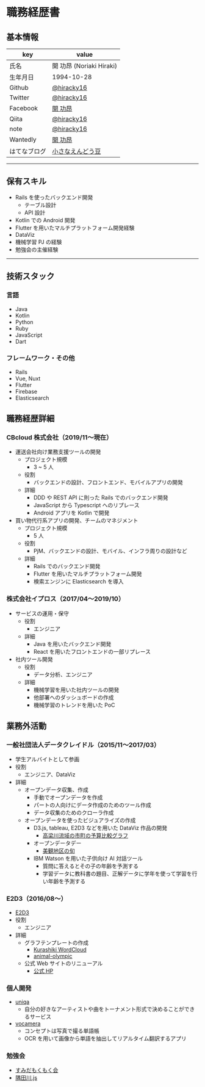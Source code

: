 # 職務経歴書

## 基本情報

| key          | value                                                              |
| ------------ | ------------------------------------------------------------------ |
| 氏名         | 開 功昂 (Noriaki Hiraki)                                           |
| 生年月日     | 1994-10-28                                                         |
| Github       | [@hiracky16](https://github.com/hiracky16)                         |
| Twitter      | [@hiracky16](https://twitter.com/hiracky16)                        |
| Facebook     | [開 功昂](https://www.facebook.com/noriaki.hiraki/)                |
| Qiita        | [@hiracky16](https://qiita.com/hiracky16)                          |
| note         | [@hiracky16](https://note.com/hiracky16)                           |
| Wantedly     | [開 功昂](https://www.wantedly.com/users/17916993?profile_v1=true) |
| はてなブログ | [小さなえんどう豆](https://h-piiice16.hatenablog.com/)             |

---

## 保有スキル

- Rails を使ったバックエンド開発
  - テーブル設計
  - API 設計
- Kotlin での Android 開発
- Flutter を用いたマルチプラットフォーム開発経験
- DataViz
- 機械学習 PJ の経験
- 勉強会の主催経験

---

## 技術スタック

### 言語

- Java
- Kotlin
- Python
- Ruby
- JavaScript
- Dart

### フレームワーク・その他

- Rails
- Vue, Nuxt
- Flutter
- Firebase
- Elasticsearch

## 職務経歴詳細

### CBcloud 株式会社（2019/11〜現在）

- 運送会社向け業務支援ツールの開発
  - プロジェクト規模
    - 3 ~ 5 人
  - 役割
    - バックエンドの設計、フロントエンド、モバイルアプリの開発
  - 詳細
    - DDD や REST API に則った Rails でのバックエンド開発
    - JavaScript から Typescript へのリプレース
    - Android アプリを Kotlin で開発
- 買い物代行系アプリの開発、チームのマネジメント
  - プロジェクト規模
    - 5 人
  - 役割
    - PjM、バックエンドの設計、モバイル、インフラ周りの設計など
  - 詳細
    - Rails でのバックエンド開発
    - Flutter を用いたマルチプラットフォーム開発
    - 検索エンジンに Elasticsearch を導入

### 株式会社イプロス（2017/04〜2019/10）

- サービスの運用・保守
  - 役割
    - エンジニア
  - 詳細
    - Java を用いたバックエンド開発
    - React を用いたフロントエンドの一部リプレース
- 社内ツール開発
  - 役割
    - データ分析、エンジニア
  - 詳細
    - 機械学習を用いた社内ツールの開発
    - 他部署へのダッシュボードの作成
    - 機械学習のトレンドを用いた PoC

## 業務外活動

### 一般社団法人データクレイドル（2015/11〜2017/03）

- 学生アルバイトとして参画
- 役割
  - エンジニア、DataViz
- 詳細
  - オープンデータ収集、作成
    - 手動でオープンデータを作成
    - パートの人向けにデータ作成のためのツール作成
    - データ収集のためのクローラ作成
  - オープンデータを使ったビジュアライズの作成
    - D3.js, tableau, E2D3 などを用いた DataViz 作品の開発
      - [高梁川流域の市町の予算比較グラフ](http://hiracky16.github.io/takahashi_yosan/)
    - オープンデータデー
      - [美観地区の旬](https://hiracky16.github.io/2016-0305-IODD/#/)
    - IBM Watson を用いた子供向け AI 対話ツール
      - 質問に答えるとその子の年齢を予測する
      - 学習データに教科書の題目、正解データに学年を使って学習を行い年齢を予測する

### E2D3（2016/08〜）

- [E2D3](http://e2d3.org/)
- 役割
  - エンジニア
- 詳細
  - グラフテンプレートの作成
    - [Kurashiki WordCloud](https://a.e2d3.org/chart.html#kurashiki_wordcloud!js!csv)
    - [animal-olympic](https://a.e2d3.org/chart.html#animal-olympic-2!js!csv)
  - 公式 Web サイトのリニューアル
    - [公式 HP](http://e2d3.org/)

### 個人開発

- [uniqa](https://www.uniqa.site/)
  - 自分の好きなアーティストや曲をトーナメント形式で決めることができるサービス
- [vocamera](https://github.com/hiracky16/vocamera)
  - コンセプトは写真で撮る単語帳
  - OCR を用いて画像から単語を抽出してリアルタイム翻訳するアプリ

### 勉強会

- [すみだもくもく会](https://sumida-mokumoku.connpass.com/)
- [隅田川.js](https://sumidagawajs.connpass.com/)
